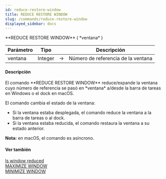 ```yaml
---
id: reduce-restore-window
title: REDUCE RESTORE WINDOW
slug: /commands/reduce-restore-window
displayed_sidebar: docs
---
```


<!--REF #_command_.REDUCE RESTORE WINDOW.Syntax-->**REDUCE RESTORE WINDOW** ( *ventana* )<!-- END REF-->
<!--REF #_command_.REDUCE RESTORE WINDOW.Params-->
| Parámetro | Tipo |  | Descripción |
| --- | --- | --- | --- |
| ventana | Integer | &srarr; | Número de referencia de la ventana |

<!-- END REF-->

#### Descripción 

<!--REF #_command_.REDUCE RESTORE WINDOW.Summary-->El comando **REDUCE RESTORE WINDOW** reduce/expande la ventana cuyo número de referencia se pasó en *ventana* a/desde la barra de tareas en Windows o el dock en macOS.<!-- END REF-->   
  
El comando cambia el estado de la ventana:

* Si la ventana estaba desplegada, el comando reduce la ventana a la barra de tareas o al dock.
* Si la ventana estaba reducida, el comando restaura la ventana a su estado anterior.

**Nota:** en macOS, el comando es asíncrono.

#### Ver también 

[Is window reduced](is-window-reduced.md)  
[MAXIMIZE WINDOW](maximize-window.md)  
[MINIMIZE WINDOW](minimize-window.md)  